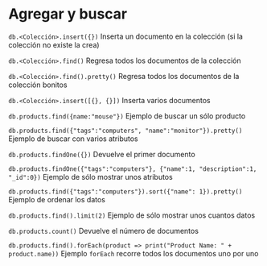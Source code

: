 # Agregar y buscar

`db.<Colección>.insert({})` Inserta un documento en la colección (si la colección no existe la crea) 

`db.<Colección>.find()` Regresa todos los documentos de la colección 

`db.<Colección>.find().pretty()` Regresa todos los documentos de la colección bonitos 

`db.<Colección>.insert([{}, {}])` Inserta varios documentos 

`db.products.find({name:"mouse"})` Ejemplo de buscar un sólo producto 

`db.products.find({"tags":"computers", "name":"monitor"}).pretty()` Ejemplo de buscar con varios atributos 

`db.products.findOne({})` Devuelve el primer documento 

`db.products.findOne({"tags":"computers"}, {"name":1, "description":1, "_id":0})` Ejemplo de sólo mostrar unos atributos 

`db.products.find({"tags":"computers"}).sort({"name": 1}).pretty()` Ejemplo de ordenar los datos 

`db.products.find().limit(2)` Ejemplo de sólo mostrar unos cuantos datos 

`db.products.count()` Devuelve el número de documentos 

`db.products.find().forEach(product => print("Product Name: " + product.name))` Ejemplo `forEach` recorre todos los documentos uno por uno 